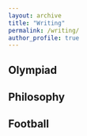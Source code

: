 ```yaml
---
layout: archive
title: "Writing"
permalink: /writing/
author_profile: true
---
```


## Olympiad

## Philosophy

## Football

